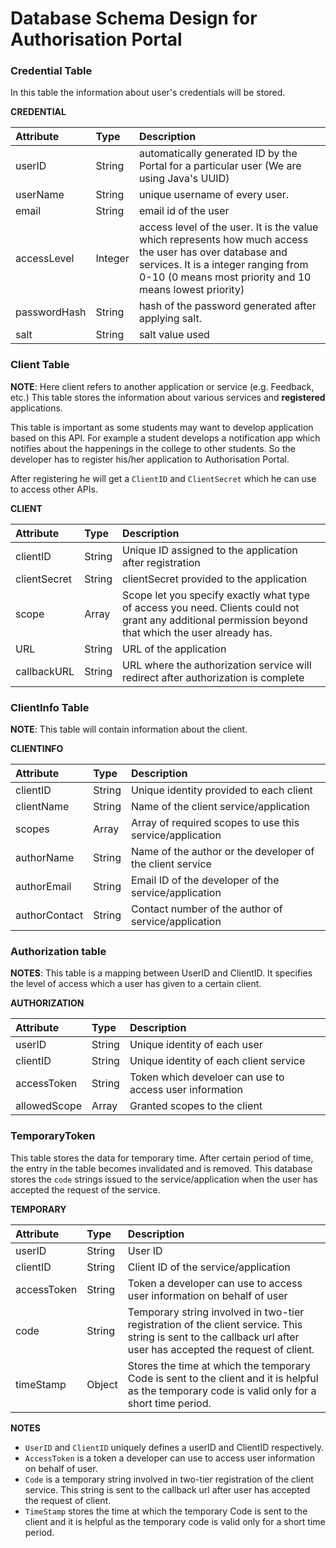 # Database Schema Design for Authorisation Portal

### Credential Table
In this table the information about user's credentials will be stored.


**CREDENTIAL**

| Attribute | Type     | Description
| :------------- | :------------- | :-------------|
| userID    | String | automatically generated ID by the Portal for a particular user (We are using Java's UUID)
| userName  | String | unique username of every user.
| email     | String | email id of the user
| accessLevel | Integer | access level of the user. It is the value which represents how much access the user has over database and services. It is a integer ranging from 0-10 (0 means most priority and 10 means lowest priority)
| passwordHash | String | hash of the password generated after applying salt.
| salt  | String | salt value used

### Client Table
**NOTE**: Here client refers to another application or service (e.g. Feedback, etc.)
This table stores the information about various services and **registered** applications.

This table is important as some students may want to develop application based on this API. For example a student develops a notification app which notifies about the happenings in the college to other students. So the developer has to register his/her application to Authorisation Portal.

After registering he will get a `ClientID` and `ClientSecret` which he can use to access other APIs.


**CLIENT**

| Attribute | Type | Description
| :------------- | :------------- | :-------------|
| clientID  | String | Unique ID assigned to the application after registration
| clientSecret | String | clientSecret provided to the application
| scope | Array | Scope let you specify exactly what type of access you need. Clients could not grant any additional permission beyond that which the user already has.
| URL   | String | URL of the application
| callbackURL | String | URL where the authorization service will redirect after authorization is complete

### ClientInfo Table
**NOTE**: This table will contain information about the client.

**CLIENTINFO**

| Attribute | Type | Description
| :------------- | :------------- | :----------------|
| clientID | String       | Unique identity provided to each client
| clientName | String | Name of the client service/application
| scopes | Array | Array of required scopes to use this service/application
| authorName | String | Name of the author or the developer of the client service
| authorEmail | String | Email ID of the developer of the service/application
| authorContact | String | Contact number of the author of service/application

### Authorization table
**NOTES**: This table is a mapping between UserID and ClientID. It specifies the level of access which a user has given to a certain client.

**AUTHORIZATION**

| Attribute | Type | Description
| :------------- | :------------- | :-----------------|
| userID       | String | Unique identity of each user
| clientID    | String | Unique identity of each client service
| accessToken | String | Token which develoer can use to access user information
| allowedScope | Array | Granted scopes to the client

### TemporaryToken

This table stores the data for temporary time. After certain period of time, the entry in the table becomes invalidated and is removed. This database stores the `code` strings issued to the service/application when the user has accepted the request of the service.

**TEMPORARY**

| Attribute  | Type | Description
| :------------- | :------------- | :----------------|
| userID | String | User ID
| clientID | String | Client ID of the service/application
| accessToken | String | Token a developer can use to access user information on behalf of user
| code | String | Temporary string involved in two-tier registration of the client service. This string is sent to the callback url after user has accepted the request of client.
| timeStamp | Object | Stores the time at which the temporary Code is sent to the client and it is helpful as the temporary code is valid only for a short time period.
  **NOTES**
  + `UserID` and `ClientID` uniquely defines a userID and ClientID respectively.
  + `AccessToken` is a token a developer can use to access user information on behalf of user.
  + `Code` is a temporary string involved in two-tier registration of the client service. This string is sent to the callback url after user has accepted the request of client.
  + `TimeStamp` stores the time at which the temporary Code is sent to the client and it is helpful as the temporary code is valid only for a short time period.
